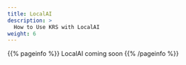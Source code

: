 ```yaml
---
title: LocalAI
description: >
  How to Use KRS with LocalAI
weight: 6
---
```


{{% pageinfo %}}
LocalAI coming soon
{{% /pageinfo %}}